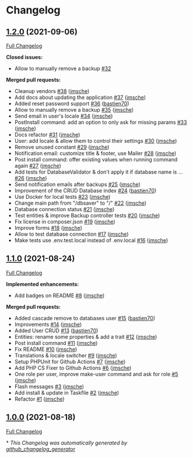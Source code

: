 # Changelog

## [1.2.0](https://github.com/bastien70/dbsaver/tree/1.2.0) (2021-09-06)

[Full Changelog](https://github.com/bastien70/dbsaver/compare/1.1.0...1.2.0)

**Closed issues:**

- Allow to manually remove a backup [\#32](https://github.com/bastien70/dbsaver/issues/32)

**Merged pull requests:**

- Cleanup vendors [\#38](https://github.com/bastien70/dbsaver/pull/38) ([jmsche](https://github.com/jmsche))
- Add docs about updating the application [\#37](https://github.com/bastien70/dbsaver/pull/37) ([jmsche](https://github.com/jmsche))
- Added reset password support [\#36](https://github.com/bastien70/dbsaver/pull/36) ([bastien70](https://github.com/bastien70))
- Allow to manually remove a backup [\#35](https://github.com/bastien70/dbsaver/pull/35) ([jmsche](https://github.com/jmsche))
- Send email in user's locale [\#34](https://github.com/bastien70/dbsaver/pull/34) ([jmsche](https://github.com/jmsche))
- PostInstall command: add an option to only ask for missing params [\#33](https://github.com/bastien70/dbsaver/pull/33) ([jmsche](https://github.com/jmsche))
- Docs refactor [\#31](https://github.com/bastien70/dbsaver/pull/31) ([jmsche](https://github.com/jmsche))
- User: add locale & allow them to control their settings [\#30](https://github.com/bastien70/dbsaver/pull/30) ([jmsche](https://github.com/jmsche))
- Remove unused constant [\#29](https://github.com/bastien70/dbsaver/pull/29) ([jmsche](https://github.com/jmsche))
- Notification email: customize title & footer, use Mailer [\#28](https://github.com/bastien70/dbsaver/pull/28) ([jmsche](https://github.com/jmsche))
- Post install command: offer existing values when running command again [\#27](https://github.com/bastien70/dbsaver/pull/27) ([jmsche](https://github.com/jmsche))
- Add tests for DatabaseValidator & don't apply it if database name is … [\#26](https://github.com/bastien70/dbsaver/pull/26) ([jmsche](https://github.com/jmsche))
- Send notification emails after backups [\#25](https://github.com/bastien70/dbsaver/pull/25) ([jmsche](https://github.com/jmsche))
- Improvement of the CRUD Database index [\#24](https://github.com/bastien70/dbsaver/pull/24) ([bastien70](https://github.com/bastien70))
- Use Docker for local tests [\#23](https://github.com/bastien70/dbsaver/pull/23) ([jmsche](https://github.com/jmsche))
- Change main path from "/dbsaver" to "/" [\#22](https://github.com/bastien70/dbsaver/pull/22) ([jmsche](https://github.com/jmsche))
- Database connection status [\#21](https://github.com/bastien70/dbsaver/pull/21) ([jmsche](https://github.com/jmsche))
- Test entities & improve Backup controller tests [\#20](https://github.com/bastien70/dbsaver/pull/20) ([jmsche](https://github.com/jmsche))
- Fix license in composer.json [\#19](https://github.com/bastien70/dbsaver/pull/19) ([jmsche](https://github.com/jmsche))
- Improve forms [\#18](https://github.com/bastien70/dbsaver/pull/18) ([jmsche](https://github.com/jmsche))
- Allow to test database connection [\#17](https://github.com/bastien70/dbsaver/pull/17) ([jmsche](https://github.com/jmsche))
- Make tests use .env.test.local instead of .env.local [\#16](https://github.com/bastien70/dbsaver/pull/16) ([jmsche](https://github.com/jmsche))

## [1.1.0](https://github.com/bastien70/dbsaver/tree/1.1.0) (2021-08-24)

[Full Changelog](https://github.com/bastien70/dbsaver/compare/1.0.0...1.1.0)

**Implemented enhancements:**

- Add badges on README [\#8](https://github.com/bastien70/dbsaver/pull/8) ([jmsche](https://github.com/jmsche))

**Merged pull requests:**

- Added cascade remove to databases user [\#15](https://github.com/bastien70/dbsaver/pull/15) ([bastien70](https://github.com/bastien70))
- Improvements [\#14](https://github.com/bastien70/dbsaver/pull/14) ([jmsche](https://github.com/jmsche))
- Added User CRUD [\#13](https://github.com/bastien70/dbsaver/pull/13) ([bastien70](https://github.com/bastien70))
- Entities: rename some properties & add a trait [\#12](https://github.com/bastien70/dbsaver/pull/12) ([jmsche](https://github.com/jmsche))
- Post install command [\#11](https://github.com/bastien70/dbsaver/pull/11) ([jmsche](https://github.com/jmsche))
- Fix README [\#10](https://github.com/bastien70/dbsaver/pull/10) ([jmsche](https://github.com/jmsche))
- Translations & locale switcher [\#9](https://github.com/bastien70/dbsaver/pull/9) ([jmsche](https://github.com/jmsche))
- Setup PHPUnit for Github Actions [\#7](https://github.com/bastien70/dbsaver/pull/7) ([jmsche](https://github.com/jmsche))
- Add PHP CS Fixer to Github Actions [\#6](https://github.com/bastien70/dbsaver/pull/6) ([jmsche](https://github.com/jmsche))
- One role per user, improve make-user command and ask for role [\#5](https://github.com/bastien70/dbsaver/pull/5) ([jmsche](https://github.com/jmsche))
- Flash messages [\#3](https://github.com/bastien70/dbsaver/pull/3) ([jmsche](https://github.com/jmsche))
- Add install & update in Taskfile [\#2](https://github.com/bastien70/dbsaver/pull/2) ([jmsche](https://github.com/jmsche))
- Refactor [\#1](https://github.com/bastien70/dbsaver/pull/1) ([jmsche](https://github.com/jmsche))

## [1.0.0](https://github.com/bastien70/dbsaver/tree/1.0.0) (2021-08-18)

[Full Changelog](https://github.com/bastien70/dbsaver/compare/f41655ea80f7d9e13ac48ea055402c12d78ca3ab...1.0.0)



\* *This Changelog was automatically generated by [github_changelog_generator](https://github.com/github-changelog-generator/github-changelog-generator)*
